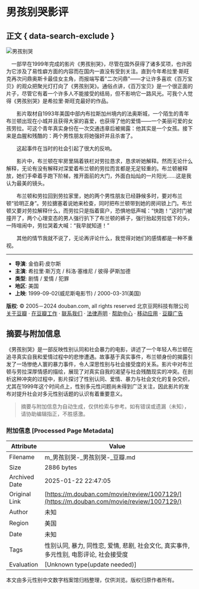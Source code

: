 # 男孩别哭影评

## 正文 { data-search-exclude }


![男孩别哭](https://img2.doubanio.com/icon/u1028103-1.jpg)

　一部早在1999年完成的影片《男孩别哭》，尽管在国外获得了诸多奖项，也许因为它涉及了易性癖方面的内容而在国内一直没有受到关注。直到今年希拉里·斯旺克再次问鼎奥斯卡最佳女主角，而报端写着"二次问鼎"——才让许多喜欢《百万宝贝》的观众把聚光灯打向了《男孩别哭》。通俗点讲，《百万宝贝》是一个很正面的片子，尽管它有着一个许多人不能接受的结局，但不影响它一路风光。可我个人觉得《男孩别哭》是希拉里·斯旺克最好的作品。

　　影片取材自1993年美国中部内布拉斯加州境内的法奥斯城，一个陌生的青年布兰顿出现在小城并且获得大家的喜爱，也获得了他的爱情——一个美丽可爱的女孩劳拉。可这个青年真实身份在一次交通违章后被揭露：他其实是一个女孩。接下来是血腥和残酷的：两个男性朋友将她强奸并且杀害了。

　　这起事件在当时的社会引起了很大的反响。

　　影片中，布兰顿在牢房里隔着铁栏对劳拉恳求，恳求听她解释。然而无论什么解释，无论有没有解释对深爱着布兰顿的劳拉而言都是无足轻重的。布兰顿被释放，她们手牵着手跑下阶梯，推开面前的大门，外面白灿灿的一片阳光……这是我认为最美的镜头。

　　布兰顿和劳拉回到劳拉家里，她的两个男性朋友已经静候多时，要对布兰顿“验明正身”。劳拉搪塞着说她来检查，同时把布兰顿带到她的房间锁上门。布兰顿又要对劳拉解释什么，而劳拉只是指着窗户，恐惧地低声喊：“快跑！”这时门被撞开了，两个心理变态的男人强行扒下了布兰顿的裤子，强行抬起劳拉低下的头，一阵喧闹中，劳拉哭着大喊：“我早就知道！”

　　其他的情节我就不说了，无论再评论什么，我觉得对她们的感情都是一种不重视。

---

- **导演**: 金伯莉·皮尔斯
- **主演**: 希拉里·斯万克 / 科洛·塞维尼 / 彼得·萨斯加德
- **类型**: 剧情 / 爱情 / 犯罪
- **地区**: 美国
- **上映**: 1999-09-02(威尼斯电影节) / 2000-03-31(美国)

**版权**: © 2005－2024 douban.com, all rights reserved 北京豆网科技有限公司 [关于豆瓣](https://www.douban.com/about) · [在豆瓣工作](https://www.douban.com/jobs) · [联系我们](https://www.douban.com/about?topic=contactus) · [法律声明](https://www.douban.com/about/legal) · [帮助中心](https://help.douban.com/?app=movie) · [移动应用](https://www.douban.com/doubanapp/) · [豆瓣广告](https://www.douban.com/partner/)
<!-- tcd_original_link https://m.douban.com/movie/review/1007129/ -->


## 摘要与附加信息

<!-- tcd_abstract -->
《男孩别哭》是一部反映性别认同和社会暴力的电影，讲述了一个年轻人布兰顿在追寻真实自我和爱情过程中的悲惨遭遇。故事基于真实事件，布兰顿身份的揭露引发了一场惨绝人寰的暴力事件，令人深思性别与社会接受度的关系。影片中对布兰顿与劳拉深厚情感的描绘，展现了对真实自我的渴望与社会残酷现实的冲突。在剖析这种冲突的过程中，影片探讨了性别认同、爱情、暴力与社会文化的复杂交织，尤其在1999年这个时间点上，性别多元性问题尚未得到广泛关注，因此影片的发布对提升社会对多元性别话题的认识有着重要意义。
<!-- tcd_abstract_end -->

> 摘要与附加信息为自动生成，仅供检索与参考。如有错误或遗漏（未知），请协助编辑指正，不胜感激。

### 附加信息 [Processed Page Metadata]

| Attribute       | Value                                  |
|-----------------|----------------------------------------|
| Filename        | m_男孩别哭-_男孩别哭-_豆瓣.md                             |
| Size            | 2886 bytes                           |
| Archived Date   | 2025-01-22 22:47:05                             |
| Original Link   | [https://m.douban.com/movie/review/1007129/](https://m.douban.com/movie/review/1007129/)                       |
| Author          | 未知                               |
| Region          | 美国                               |
| Date            | 未知                                 |
| Tags            | 性别认同, 暴力, 同性恋, 爱情, 悲剧, 社会文化, 真实事件, 多元性别, 电影评论, 社会接受度                                 |
| Evaluation            | [Unknown type(update needed)]                                 |
<!-- tcd_table_end -->

本文由多元性别中文数字档案馆归档整理，仅供浏览。版权归原作者所有。
